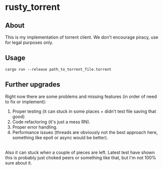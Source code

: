 # rusty_torrent

## About

This is my implementation of torrent client. We don't encourage piracy, use for legal purposes only.

## Usage

`cargo run --release path_to_torrent_file.torrent`

## Further upgrades

Right now there are some problems and missing features (in order of need to fix or implement): <br/>
1. Proper testing (it can stuck in some places + didn't test file saving that good)
2. Code refactoring (it's just a mess RN).
3. Proper error handling.
5. Performance issues (threads are obviously not the best approach here, something like epoll or async would be better). <br/>

<br/> Also it can stuck when a couple of pieces are left. Latest test have shown
this is probably just choked peers or something like that, but I'm not 100% sure about it.
